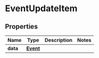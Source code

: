 
# EventUpdateItem

## Properties
Name | Type | Description | Notes
------------ | ------------- | ------------- | -------------
**data** | [**Event**](Event.md) |  | 



